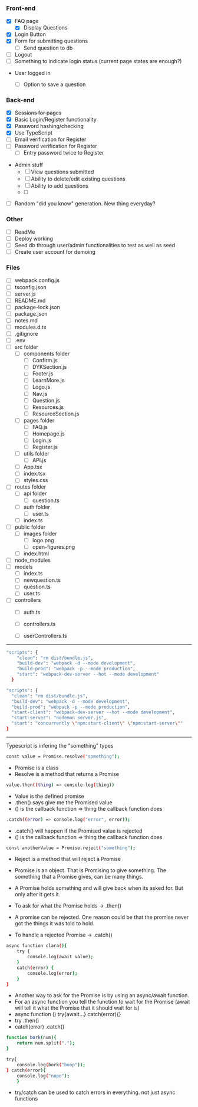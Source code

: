 ### Front-end
- [x] FAQ page
    - [x] Display Questions
- [x] Login Button
- [x] Form for submitting questions
    - [ ] Send question to db
- [ ] Logout
- [ ] Something to indicate login status (current page states are enough?)
- User logged in
    - [ ] Option to save a question


### Back-end
- [x] ~~Sessions for pages~~
- [x] Basic Login/Register functionality
- [x] Password hashing/checking
- [x] Use TypeScript
- [ ] Email verification for Register
- [ ] Password verification for Register
    - [ ] Entry password twice to Register
- Admin stuff
    - [ ] View questions submitted
    - [ ] Ability to delete/edit existing questions
    - [ ] Ability to add questions
    - [ ] 
- [ ] Random "did you know" generation. New thing everyday?

### Other
- [ ] ReadMe
- [ ] Deploy working
- [ ] Seed db through user/admin functionalities to test as well as seed
- [ ] Create user account for demoing

### Files
- [ ] webpack.config.js
- [ ] tsconfig.json
- [ ] server.js
- [ ] README.md
- [ ] package-lock.json
- [ ] package.json
- [ ] notes.md
- [ ] modules.d.ts
- [ ] .gitignore
- [ ] .env
- [ ] src folder
    - [ ] components folder
        - [ ] Confirm.js
        - [ ] DYKSection.js
        - [ ] Footer.js
        - [ ] LearnMore.js
        - [ ] Logo.js
        - [ ] Nav.js
        - [ ] Question.js
        - [ ] Resources.js
        - [ ] ResourceSection.js
    - [ ] pages folder
        - [ ] FAQ.js
        - [ ] Homepage.js
        - [ ] Login.js
        - [ ] Register.js
    - [ ] utils folder
        - [ ] API.js
    - [ ] App.tsx
    - [ ] index.tsx
    - [ ] styles.css
- [ ] routes folder
    - [ ] api folder
        - [ ] question.ts
    - [ ] auth folder
        - [ ] user.ts
    - [ ] index.ts
- [ ] public folder
    - [ ] images folder
        - [ ] logo.png
        - [ ] open-figures.png
    - [ ] index.html
- [ ] node_modules
- [ ] models
    - [ ] index.ts
    - [ ] newquestion.ts
    - [ ] question.ts
    - [ ] user.ts
- [ ] controllers
    - [ ] auth.ts
    - [ ] controllers.ts
    - [ ] userControllers.ts
















---
```sh
"scripts": {
    "clean": "rm dist/bundle.js",
    "build-dev": "webpack -d --mode development",
    "build-prod": "webpack -p --mode production",
    "start": "webpack-dev-server --hot --mode development"
  }
  ```

  ```sh
"scripts": {
    "clean": "rm dist/bundle.js",
    "build-dev": "webpack -d --mode development",
    "build-prod": "webpack -p --mode production",
    "start-client": "webpack-dev-server --hot --mode development",
    "start-server": "nodemon server.js",
    "start": "concurrently \"npm:start-client\" \"npm:start-server\""
  }
  ```
---
Typescript is infering the "something" types

```sh
const value = Promise.resolve("something");
```

- Promise is a class
- Resolve is a method that returns a Promise

```sh
value.then((thing) => console.log(thing))
```

- Value is the defined promise
- .then() says give me the Promised value
- () is the callback function => thing the callback function does

```sh
.catch((error) => console.log("error", error));
```

- .catch() will happen if the Promised value is rejected
- () is the callback function => thing the callback function does

```sh
const anotherValue = Promise.reject("something");
```

- Reject is a method that will reject a Promise

 - Promise is an object. That is Promising to give something. The something that a Promise gives, can be many things.

- A Promise holds something and will give back when its asked for. But only after it gets it. 
- To ask for what the Promise holds -> .then()

- A promise can be rejected. One reason could be that the promise never got the things it was told to hold.
- To handle a rejected Promise -> .catch()

```sh
async function clara(){
    try {
        console.log(await value);
    }
    catch(error) {
        console.log(error);
    }
}
```

- Another way to ask for the Promise is by using an async/await function.
- For an async function you tell the function to wait for the Promise (await will tell it what the Promise that it should wait for is)
- async function () try{await...} catch(error){}
- try .then() 
- catch(error) .catch()


```sh
function bork(num){
    return num.split(".");
}

try{
    console.log(bork("boop"));
} catch(error){
    console.log("nope");
    }
```

- try/catch can be used to catch errors in everything. not just async functions

